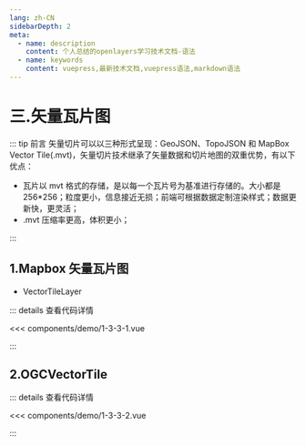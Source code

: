 ```yaml
---
lang: zh-CN
sidebarDepth: 2
meta:
  - name: description
    content: 个人总结的openlayers学习技术文档-语法
  - name: keywords
    content: vuepress,最新技术文档,vuepress语法,markdown语法
---
```


# 三.矢量瓦片图

::: tip 前言
矢量切片可以以三种形式呈现：GeoJSON、TopoJSON 和 MapBox Vector Tile(.mvt)，矢量切片技术继承了矢量数据和切片地图的双重优势，有以下优点：

- 瓦片以 mvt 格式的存储，是以每一个瓦片号为基准进行存储的。大小都是 256\*256；粒度更小，信息接近无损；前端可根据数据定制渲染样式；数据更新快，更灵活；
- .mvt 压缩率更高，体积更小；

:::

## 1.Mapbox 矢量瓦片图

- VectorTileLayer

  <Container url="http://localhost:8090/resume/demo/?type=openlayers&name=1-3-3-1.vue" />

::: details 查看代码详情

<<< components/demo/1-3-3-1.vue

:::

## 2.OGCVectorTile

  <Container url="http://localhost:8090/resume/demo/?type=openlayers&name=1-3-3-2.vue" />

::: details 查看代码详情

<<< components/demo/1-3-3-2.vue

:::
